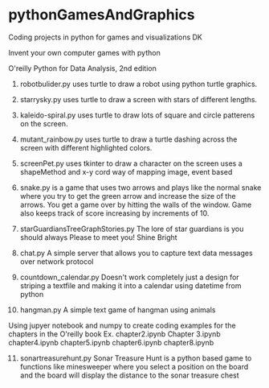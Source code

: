 # pythonGamesAndGraphics
Coding projects in python for games and visualizations DK 

Invent your own computer games with python

O'reilly Python for Data Analysis, 2nd edition

1. robotbulider.py uses turtle to draw a robot using python turtle graphics. 
2. starrysky.py uses turtle to draw a screen with stars of different lengths. 
3. kaleido-spiral.py uses turtle to draw lots of square and circle patterens on the screen.
4. mutant_rainbow.py uses turtle to draw a turtle dashing across the screen with different highlighted colors.
5. screenPet.py uses tkinter to draw a character on the screen uses a shapeMethod and x-y cord way of mapping image, event based
6. snake.py is a game that uses two arrows and plays like the normal snake where you try to get the green arrow and increase the size of the arrows. You get a game over by hitting the walls of the window. Game also keeps track of score increasing by increments of 10.
7. starGuardiansTreeGraphStories.py The lore of star guardians is you should always Please to meet you! Shine Bright
8. chat.py A simple server that allows you to capture text data messages over network protocol
9. countdown_calendar.py Doesn't work completely just a design for striping a textfile and making it into a calendar using datetime from python

10. hangman.py A simple text game of hangman using animals 
 
Using jupyer notebook and numpy to create coding examples for the chapters in the O'reilly book
Ex.
chapter2.ipynb
Chapter 3.ipynb
chapter4.ipynb
chapter5.ipynb
chapter6.ipynb
chapter8.ipynb

11. sonartreasurehunt.py Sonar Treasure Hunt is a python based game to functions like minesweeper where you select a position on the board and the board will display the distance to the sonar treasure chest 

